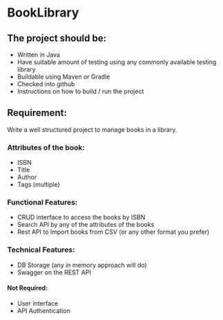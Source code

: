 # BookLibrary

## The project should be:
- Written in Java
- Have suitable amount of testing using any commonly available testing library
- Buildable using Maven or Gradle
- Checked into github
- Instructions on how to build / run the project

## Requirement:
Write a well structured project to manage books in a library.
 
### Attributes of the book:
- ISBN
- Title
- Author
- Tags (multiple)
 
 
### Functional Features:
- CRUD interface to access the books by ISBN
- Search API by any of the attributes of the books
- Rest API to Import books from CSV (or any other format you prefer)
 
### Technical Features:
- DB Storage (any in memory approach will do)
- Swagger on the REST API

#### Not Required:
- User interface
- API Authentication
